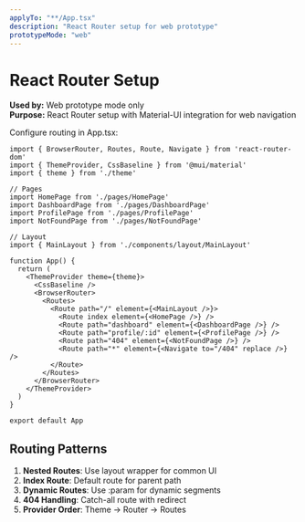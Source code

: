 ```yaml
---
applyTo: "**/App.tsx"
description: "React Router setup for web prototype"
prototypeMode: "web"
---
```


# React Router Setup
**Used by:** Web prototype mode only  
**Purpose:** React Router setup with Material-UI integration for web navigation

Configure routing in App.tsx:

```tsx
import { BrowserRouter, Routes, Route, Navigate } from 'react-router-dom'
import { ThemeProvider, CssBaseline } from '@mui/material'
import { theme } from './theme'

// Pages
import HomePage from './pages/HomePage'
import DashboardPage from './pages/DashboardPage'
import ProfilePage from './pages/ProfilePage'
import NotFoundPage from './pages/NotFoundPage'

// Layout
import { MainLayout } from './components/layout/MainLayout'

function App() {
  return (
    <ThemeProvider theme={theme}>
      <CssBaseline />
      <BrowserRouter>
        <Routes>
          <Route path="/" element={<MainLayout />}>
            <Route index element={<HomePage />} />
            <Route path="dashboard" element={<DashboardPage />} />
            <Route path="profile/:id" element={<ProfilePage />} />
            <Route path="404" element={<NotFoundPage />} />
            <Route path="*" element={<Navigate to="/404" replace />} />
          </Route>
        </Routes>
      </BrowserRouter>
    </ThemeProvider>
  )
}

export default App
```

## Routing Patterns

1. **Nested Routes**: Use layout wrapper for common UI
2. **Index Route**: Default route for parent path
3. **Dynamic Routes**: Use :param for dynamic segments
4. **404 Handling**: Catch-all route with redirect
5. **Provider Order**: Theme → Router → Routes